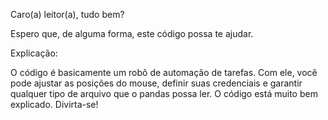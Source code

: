 Caro(a) leitor(a), tudo bem?

Espero que, de alguma forma, este código possa te ajudar.

Explicação:

O código é basicamente um robô de automação de tarefas. Com ele, você pode ajustar as posições do mouse, 
definir suas credenciais e garantir qualquer tipo de arquivo que o pandas possa ler. O código está muito bem explicado. Divirta-se!
